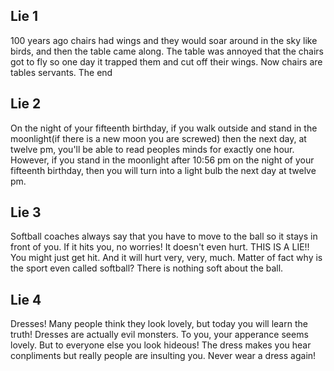 ## Lie 1

100 years ago chairs had wings and they would soar around in the sky like birds, and then the table came along. The table was annoyed that the chairs got to fly so one day it trapped them and cut off their wings. Now chairs are tables servants. The end

## Lie 2

On the night of your fifteenth birthday, if you walk outside and stand in the moonlight(if there is a new moon you are screwed) then the next day, at twelve pm, you'll be able to read peoples minds for exactly one hour. However, if you stand in the moonlight after 10:56 pm on the night of your fifteenth birthday, then you will turn into a light bulb the next day at twelve pm.

## Lie 3

Softball coaches always say that you have to move to the ball so it stays in front of you. If it hits you, no worries! It doesn't even hurt. THIS IS A LIE!! You might just get hit. And it will hurt very, very, much. Matter of fact why is the sport even called softball? There is nothing soft about the ball.

## Lie 4

Dresses! Many people think they look lovely, but today you will learn the truth! Dresses are actually evil monsters. To you, your apperance seems lovely. But to everyone else you look hideous! The dress makes you hear conpliments but really people are insulting you. Never wear a dress again!